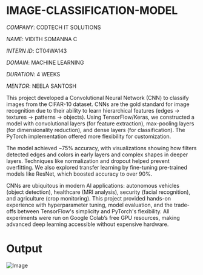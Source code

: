 # IMAGE-CLASSIFICATION-MODEL

*COMPANY*: CODTECH IT SOLUTIONS

*NAME*: VIDITH SOMANNA C

*INTERN ID*: CT04WA143

*DOMAIN*: MACHINE LEARNING

*DURATION*: 4 WEEKS

*MENTOR*: NEELA SANTOSH

This project developed a Convolutional Neural Network (CNN) to classify images from the CIFAR-10 dataset. CNNs are the gold standard for image recognition due to their ability to learn hierarchical features (edges → textures → patterns → objects). Using TensorFlow/Keras, we constructed a model with convolutional layers (for feature extraction), max-pooling layers (for dimensionality reduction), and dense layers (for classification). The PyTorch implementation offered more flexibility for customization.

The model achieved ~75% accuracy, with visualizations showing how filters detected edges and colors in early layers and complex shapes in deeper layers. Techniques like normalization and dropout helped prevent overfitting. We also explored transfer learning by fine-tuning pre-trained models like ResNet, which boosted accuracy to over 90%.

CNNs are ubiquitous in modern AI applications: autonomous vehicles (object detection), healthcare (MRI analysis), security (facial recognition), and agriculture (crop monitoring). This project provided hands-on experience with hyperparameter tuning, model evaluation, and the trade-offs between TensorFlow's simplicity and PyTorch's flexibility. All experiments were run on Google Colab’s free GPU resources, making advanced deep learning accessible without expensive hardware.

# Output

![Image](https://github.com/user-attachments/assets/77ded01c-95a8-4192-b384-cbb16f1a4129)
